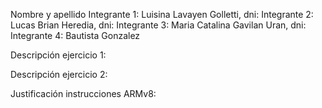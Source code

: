 Nombre y apellido 
Integrante 1: Luisina Lavayen Golletti, dni: 
Integrante 2: Lucas Brian Heredia, dni: 
Integrante 3: Maria Catalina Gavilan Uran, dni:
Integrante 4: Bautista Gonzalez 


Descripción ejercicio 1: 


Descripción ejercicio 2:


Justificación instrucciones ARMv8:


